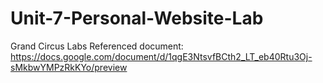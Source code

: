 # Unit-7-Personal-Website-Lab
Grand Circus Labs
Referenced document: https://docs.google.com/document/d/1qgE3NtsvfBCth2_LT_eb40Rtu3Oj-sMkbwYMPzRkKYo/preview
